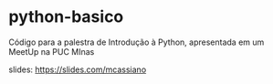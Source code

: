 # python-basico
Código para a palestra de Introdução à Python, apresentada em um MeetUp na PUC MInas

slides: https://slides.com/mcassiano

